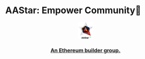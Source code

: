 # AAStar: Empower Community🍄
<div align="center"><img src="https://raw.githubusercontent.com/jhfnetboy/MarkDownImg/main/img/202505031325963.png" width="9%"/>
<a href="https://www.aastar.io" target="_blank"><h3>An Ethereum builder group.</h3></a>
</div>

